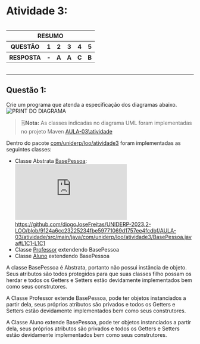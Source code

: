 # Atividade 3:
<div style = "display: flex; justify-content: center">
    <table>
        <thead>
            <tr>
                <th colspan = 6 style = "text-align: center">RESUMO</th>
            </tr>
        </thead>
        <tbody>
            <tr>
                <th>QUESTÃO</th>
                <th>1</th>
                <th>2</th>
                <th>3</th>
                <th>4</th>
                <th>5</th>
            </tr>
            <tr>
                <th>RESPOSTA</th>
                <th>-</th>
                <th>A</th>
                <th>A</th>
                <th>C</th>
                <th>B</th>
            </tr>
        </tbody>
    </table>
</div>

----
## Questão 1:
Crie um programa que atenda a especificação dos diagramas abaixo.<br>
![PRINT DO DIAGRAMA](https://github.com/diogoJoseFreitas/UNIDERP-2023.2-LOO/blob/main/AULA-03/atividade/LOO%20-%20Atividade%2003%20-%20Quest%C3%A3o%2001%20-%20R01.png)
> 🗒️**Nota:** As classes indicadas no diagrama UML foram implementadas no projeto Maven [AULA-03\atividade](https://github.com/diogoJoseFreitas/UNIDERP-2023.2-LOO/tree/main/AULA-03/atividade)

Dentro do pacote [com/uniderp/loo/atividade3](https://github.com/diogoJoseFreitas/UNIDERP-2023.2-LOO/tree/main/AULA-03/atividade/src/main/java/com/uniderp/loo/atividade3) foram implementadas as seguintes classes:
- Classe Abstrata [BasePessoa](https://github.com/diogoJoseFreitas/UNIDERP-2023.2-LOO/blob/main/AULA-03/atividade/src/main/java/com/uniderp/loo/atividade3/BasePessoa.java):
![teste](https://github.com/diogoJoseFreitas/UNIDERP-2023.2-LOO/blob/9124a6cc23225234fbe59771069d1757ee4fcdbf/AULA-03/atividade/src/main/java/com/uniderp/loo/atividade3/BasePessoa.java#L1C1-L1C1)
<https://github.com/diogoJoseFreitas/UNIDERP-2023.2-LOO/blob/9124a6cc23225234fbe59771069d1757ee4fcdbf/AULA-03/atividade/src/main/java/com/uniderp/loo/atividade3/BasePessoa.java#L1C1-L1C1>
- Classe [Professor](https://github.com/diogoJoseFreitas/UNIDERP-2023.2-LOO/blob/main/AULA-03/atividade/src/main/java/com/uniderp/loo/atividade3/Professor.java) extendendo BasePessoa
- Classe [Aluno](https://github.com/diogoJoseFreitas/UNIDERP-2023.2-LOO/blob/main/AULA-03/atividade/src/main/java/com/uniderp/loo/atividade3/Aluno.java) extendendo BasePessoa

A classe BasePessoa é Abstrata, portanto não possui instância de objeto. Seus atributos são todos protegidos para que suas classes filho possam os herdar e todos os Getters e Setters estão devidamente implementados bem como seus construtores.

A Classe Professor extende BasePessoa, pode ter objetos instanciados a partir dela, seus próprios atributos são privados e  todos os Getters e Setters estão devidamente implementados bem como seus construtores.

A Classe Aluno extende BasePessoa, pode ter objetos instanciados a partir dela, seus próprios atributos são privados e  todos os Getters e Setters estão devidamente implementados bem como seus construtores.

